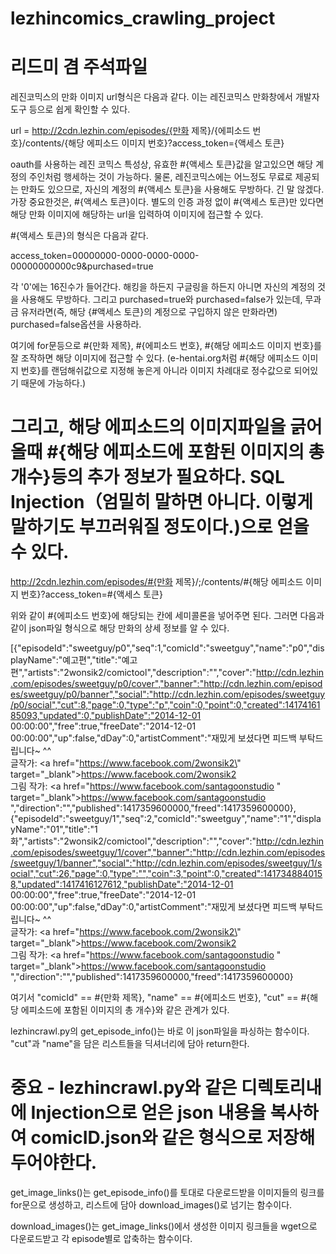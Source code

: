# lezhincomics_crawling_project

# 리드미 겸 주석파일

레진코믹스의 만화 이미지 url형식은 다음과 같다. 이는 레진코믹스 만화창에서 개발자 도구 등으로 쉽게 확인할 수 있다.

url = http://2cdn.lezhin.com/episodes/{만화 제목}/{에피소드 번호}/contents/{해당 에피소드 이미지 번호}?access_token={액세스 토큰}

oauth를 사용하는 레진 코믹스 특성상, 유효한 #{액세스 토큰}값을 알고있으면 해당 계정의 주인처럼 행세하는 것이 가능하다. 물론, 레진코믹스에는 어느정도 무료로 제공되는 만화도 있으므로, 자신의 계정의 #{액세스 토큰}을 사용해도 무방하다. 긴 말 않겠다. 가장 중요한것은, #{액세스 토큰}이다. 별도의 인증 과정 없이 #{액세스 토큰}만 있다면 해당 만화 이미지에 해당하는 url을 입력하여 이미지에 접근할 수 있다.

#{액세스 토큰}의 형식은 다음과 같다.

access_token=00000000-0000-0000-0000-00000000000c9&purchased=true

각 '0'에는 16진수가 들어간다. 해킹을 하든지 구글링을 하든지 아니면 자신의 계정의 것을 사용해도 무방하다. 그리고 purchased=true와 purchased=false가 있는데, 무과금 유저라면(즉, 해당 {#액세스 토큰}의 계정으로 구입하지 않은 만화라면) purchased=false옵션을 사용하라.

여기에 for문등으로 #{만화 제목}, #{에피소드 번호}, #{해당 에피소드 이미지 번호}를 잘 조작하면 해당 이미지에 접근할 수 있다. (e-hentai.org처럼 #{해당 에피소드 이미지 번호}를 랜덤해쉬값으로 지정해 놓은게 아니라 이미지 차례대로 정수값으로 되어있기 때문에 가능하다.)

# 그리고, 해당 에피소드의 이미지파일을 긁어올때 #{해당 에피소드에 포함된 이미지의 총 개수}등의 추가 정보가 필요하다. SQL Injection（엄밀히 말하면 아니다. 이렇게 말하기도 부끄러워질 정도이다.)으로 얻을 수 있다.

http://2cdn.lezhin.com/episodes/#{만화 제목}/;/contents/#{해당 에피소드 이미지 번호}?access_token=#{액세스 토큰}

위와 같이 #{에피소드 번호}에 해당되는 칸에 세미콜론을 넣어주면 된다. 그러면 다음과 같이 json파일 형식으로 해당 만화의 상세 정보를 알 수 있다.

[{"episodeId":"sweetguy/p0","seq":1,"comicId":"sweetguy","name":"p0","displayName":"예고편","title":"예고편","artists":"2wonsik2/comictool","description":"","cover":"http://cdn.lezhin.com/episodes/sweetguy/p0/cover","banner":"http://cdn.lezhin.com/episodes/sweetguy/p0/banner","social":"http://cdn.lezhin.com/episodes/sweetguy/p0/social","cut":8,"page":0,"type":"p","coin":0,"point":0,"created":1417416185093,"updated":0,"publishDate":"2014-12-01 00:00:00","free":true,"freeDate":"2014-12-01 00:00:00","up":false,"dDay":0,"artistComment":"재밌게 보셨다면 피드백 부탁드립니다~ ^^<br>글작가: <a href=\"https://www.facebook.com/2wonsik2\" target=\"_blank\">https://www.facebook.com/2wonsik2</a><br>그림 작가: <a href=\"https://www.facebook.com/santagoonstudio \" target=\"_blank\">https://www.facebook.com/santagoonstudio </a>","direction":"","published":1417359600000,"freed":1417359600000},{"episodeId":"sweetguy/1","seq":2,"comicId":"sweetguy","name":"1","displayName":"01","title":"1화","artists":"2wonsik2/comictool","description":"","cover":"http://cdn.lezhin.com/episodes/sweetguy/1/cover","banner":"http://cdn.lezhin.com/episodes/sweetguy/1/banner","social":"http://cdn.lezhin.com/episodes/sweetguy/1/social","cut":26,"page":0,"type":"","coin":3,"point":0,"created":1417348840158,"updated":1417416127612,"publishDate":"2014-12-01 00:00:00","free":true,"freeDate":"2014-12-01 00:00:00","up":false,"dDay":0,"artistComment":"재밌게 보셨다면 피드백 부탁드립니다~ ^^<br>글작가: <a href=\"https://www.facebook.com/2wonsik2\" target=\"_blank\">https://www.facebook.com/2wonsik2</a><br>그림 작가: <a href=\"https://www.facebook.com/santagoonstudio \" target=\"_blank\">https://www.facebook.com/santagoonstudio </a>","direction":"","published":1417359600000,"freed":1417359600000}

여기서 "comicId" == #{만화 제목}, "name" == #{에피소드 번호}, "cut" == #{해당 에피소드에 포함된 이미지의 총 개수}와 같은 관계가 있다.

lezhincrawl.py의 get_episode_info()는 바로 이 json파일을 파싱하는 함수이다. "cut"과 "name"을 담은 리스트들을 딕셔너리에 담아 return한다.

#			중요 - lezhincrawl.py와 같은 디렉토리내에 Injection으로 얻은 json 내용을 복사하여 comicID.json와 같은 형식으로 저장해두어야한다.


get_image_links()는 get_episode_info()를 토대로 다운로드받을 이미지들의 링크를 for문으로 생성하고, 리스트에 담아 download_images()로 넘기는 함수이다.

download_images()는 get_image_links()에서 생성한 이미지 링크들을 wget으로 다운로드받고 각 episode별로 압축하는 함수이다.
